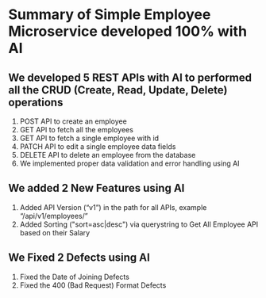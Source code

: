 # Summary of Simple Employee Microservice developed 100% with AI

## We developed 5 REST APIs with AI to performed all the CRUD (Create, Read, Update, Delete) operations

1. POST API to create an employee
2. GET API to fetch all the employees
3. GET API to fetch a single employee with id
4. PATCH API to edit a single employee data fields
5. DELETE API to delete an employee from the database
6. We implemented proper data validation and error handling using AI

## We added 2 New Features using AI

1. Added API Version (“v1”) in the path for all APIs, example “/api/v1/employees/”
2. Added Sorting ("sort=asc|desc") via querystring to Get All Employee API based on their Salary

## We Fixed 2 Defects using AI

1. Fixed the Date of Joining Defects
2. Fixed the 400 (Bad Request) Format Defects
